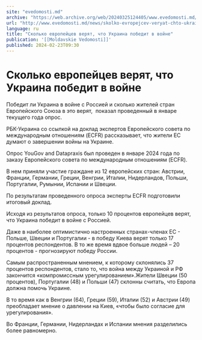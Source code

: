 ```yaml
---
site: "evedomosti.md"
archive: "https://web.archive.org/web/20240325124405/www.evedomosti.md/news/skolko-evropejcev-veryat-chto-ukraina-pobedit-v-vojne"
url: "http://www.evedomosti.md/news/skolko-evropejcev-veryat-chto-ukraina-pobedit-v-vojne"
language: ru
title: "Сколько европейцев верят, что Украина победит в войне"
publication: '[[Moldavskie Vedomosti]]'
published: 2024-02-23T09:30
---
```


# Сколько европейцев верят, что Украина победит в войне

Победит ли Украина в войне с Россией и сколько жителей стран Европейского Союза в это верят,  показал проведенный в январе текущего года опрос.

РБК-Украина со ссылкой на доклад экспертов Европейского совета по международным отношениям (ECFR) рассказывает, что жители ЕС думают о завершении войны на Украине.

Опрос YouGov and Datapraxis был проведен в январе 2024 года по заказу Европейского совета по международным отношениям (ECFR).

В нем приняли участие граждане из 12 европейских стран: Австрии, Франции, Германии, Греции, Венгрии, Италии, Нидерландов, Польши, Португалии, Румынии, Испании и Швеции.

По результатам проведенного опроса эксперты ECFR подготовили итоговый доклад.

Исходя из результатов опроса, только 10 процентов европейцев верят, что Украина победит в войне с Россией.

Даже в наиболее оптимистично настроенных странах-членах ЕС - Польше, Швеции и Португалии - в победу Киева верят только 17 процентов респондентов. В то же время вдвое больше людей – 20 процентов - прогнозируют победу России.

Самым распространенным мнением, к которому склонялись 37 процентов респондентов, стало то, что война между Украиной и РФ закончится «компромиссным урегулированием».Жители Швеции (50 процентов), Португалии (48) и Польши (47) склонны считать, что Европа должна помочь Украине.

В то время как в Венгрии (64), Греции (59), Италии (52) и Австрии (49) преобладает мнение о давлении на Киев, «чтобы было согласие для урегулирования».

Во Франции, Германии, Нидерландах и Испании мнения разделились более равномерно.